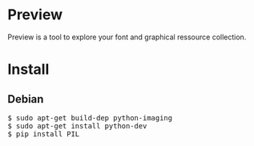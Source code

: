 Preview
=======

Preview is a tool to explore your font and graphical ressource collection.

Install
=======

Debian
------
<pre>
$ sudo apt-get build-dep python-imaging
$ sudo apt-get install python-dev
$ pip install PIL
</pre>